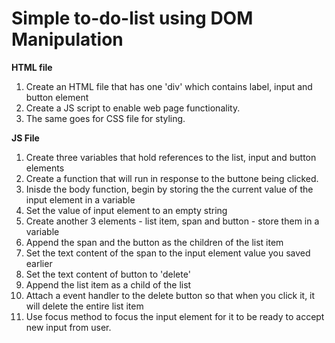 # Simple to-do-list using DOM Manipulation

**HTML file**
1. Create an HTML file that has one 'div' which contains label, input and button element
2. Create a JS script to enable web page functionality. 
3. The same goes for CSS file for styling.

**JS File**
1. Create three variables that hold references to the list, input and button elements
2. Create a function that will run in response to the buttone being clicked.
3. Inisde the body function, begin by storing the the current value of the input element in a variable
4. Set the value of input element to an empty string
5. Create another 3 elements - list item, span and button - store them in a variable
6. Append the span and the button as the children of the list item
7. Set the text content of the span to the input element value you saved earlier
8. Set the text content of button to 'delete'
9. Append the list item as a child of the list
10. Attach a event handler to the delete button so that when you click it, it will delete the entire list item
11. Use focus method to focus the input element for it to be ready to accept new input  from user. 
